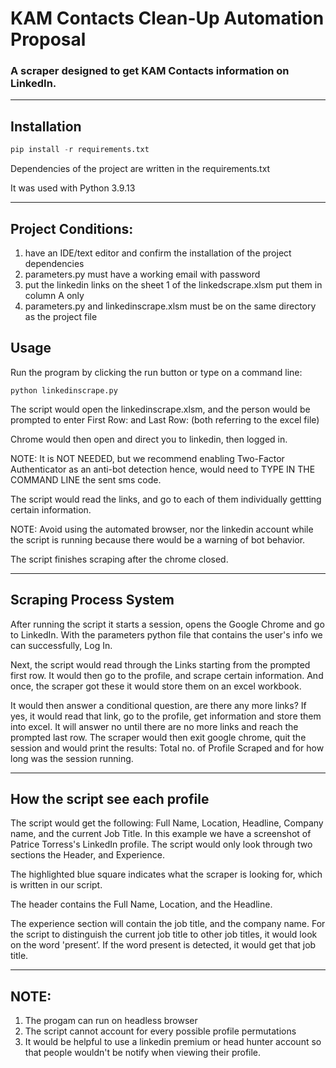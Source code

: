 # **KAM Contacts Clean-Up Automation Proposal**
### A scraper designed to get KAM Contacts information on LinkedIn.

---
## Installation
```python
pip install -r requirements.txt
```
Dependencies of the project are written in the requirements.txt

It was used with Python 3.9.13 

---
## Project Conditions:
1. have an IDE/text editor and confirm the installation of the project dependencies
2. parameters.py must have a working email with password
3. put the linkedin links on the sheet 1 of the linkedscrape.xlsm put them in column A only 
4. parameters.py and linkedinscrape.xlsm must be on the same directory as the project file 

## Usage
Run the program by clicking the run button or type on a command line:
```
python linkedinscrape.py
```
The script would open the linkedinscrape.xlsm, and the person would be prompted to enter First Row: and Last Row: 
(both referring to the excel file)  

Chrome would then open and direct you to linkedin, then logged in. 

NOTE: It is NOT NEEDED, but we recommend enabling Two-Factor Authenticator as an anti-bot detection 
hence, would need to TYPE IN THE COMMAND LINE the sent sms code.

The script would read the links, and go to each of them individually gettting certain information.

NOTE: Avoid using the automated browser, nor the linkedin account while the script is running because there would be a warning of bot behavior. 

The script finishes scraping after the chrome closed.

---
## Scraping Process System


After running the script it starts a session, opens the Google Chrome and go to LinkedIn. With the parameters python file that contains the user's info we can successfully, Log In. 

Next, the script would read through the Links starting from the prompted first row. It would then go to the profile, and scrape certain information. And once, the scraper got these it would store them on an excel workbook. 

It would then answer a conditional question, are there any more links? If yes, it would read that link, go to the profile, get information and store them into excel. It will answer no until there are no more links and reach the prompted last row. The scraper would then exit google chrome, quit the session and would print the results: Total no. of Profile Scraped and for how long was the session running.


---
## How the script see each profile

The script would get the following: Full Name, Location, Headline, Company name, and the current Job Title. In this example we have a screenshot of Patrice Torress's LinkedIn profile. The script would only look through two sections the Header, and Experience. 

The highlighted blue square indicates what the scraper is looking for, which is written in our script.

The header contains the Full Name, Location, and the Headline.

The experience section will contain the job title, and the company name. For the script to distinguish the current job title to other job titles, it would look on the word 'present’. If the word present is detected, it would get that job title.

---
## NOTE:

1. The progam can run on headless browser
2. The script cannot account for every possible profile permutations
3. It would be helpful to use a linkedin premium or head hunter account so that people wouldn't be notify when viewing their profile.